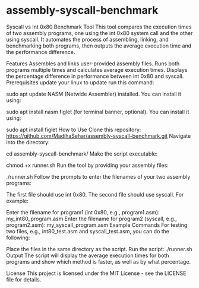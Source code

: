 # assembly-syscall-benchmark
Syscall vs Int 0x80 Benchmark Tool
This tool compares the execution times of two assembly programs, one using the int 0x80 system call and the other using syscall. It automates the process of assembling, linking, and benchmarking both programs, then outputs the average execution time and the performance difference.

Features
Assembles and links user-provided assembly files.
Runs both programs multiple times and calculates average execution times.
Displays the percentage difference in performance between int 0x80 and syscall.
Prerequisites
update your linux
to update run this command:

sudo apt update
NASM (Netwide Assembler) installed.
You can install it using:

sudo apt install nasm
figlet (for terminal banner, optional).
You can install it using:

sudo apt install figlet
How to Use
Clone this repository:
https://github.com/MadihaSehar/assembly-syscall-benchmark.git
Navigate into the directory:

cd assembly-syscall-benchmark/
Make the script executable:

chmod +x runner.sh
Run the tool by providing your assembly files:

./runner.sh
Follow the prompts to enter the filenames of your two assembly programs:

The first file should use int 0x80.
The second file should use syscall.
For example:

Enter the filename for program1 (int 0x80, e.g., program1.asm): my_int80_program.asm
Enter the filename for program2 (syscall, e.g., program2.asm): my_syscall_program.asm
Example Commands
For testing two files, e.g., int80_test.asm and syscall_test.asm, you can do the following:

Place the files in the same directory as the script.
Run the script:
./runner.sh
Output
The script will display the average execution times for both programs and show which method is faster, as well as by what percentage.

License
This project is licensed under the MIT License - see the LICENSE file for details.

